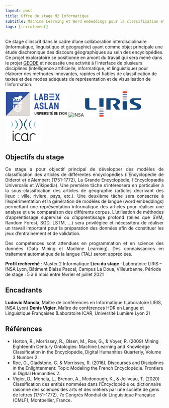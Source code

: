 ```yaml
---
layout: post
title: Offre de stage M2 Informatique
subtitle: Machine Learning et Word embeddings pour la classification et l’analyse d’articles encyclopédiques
tags: [recrutement]
---
```




Ce stage s’inscrit dans le cadre d’une collaboration interdisciplinaire (informatique, linguistique et géographie) ayant comme objet principale une étude diachronique des discours géographiques au sein des encyclopédies. Ce projet exploratoire se positionne en amont du travail qui sera mené dans le projet [GEODE](https://geode-project.github.io/) et nécessite une activité à l’interface de plusieurs disciplines (intelligence artificielle, informatique, et linguistique) pour élaborer des méthodes innovantes, rapides et fiables de classification de textes et des modes adéquats de représentation et de visualisation de l’information.


<img height="80px" src="/assets/img/logos/logo-aslan.png" alt="ASLAN" />
<img height="80px" src="/assets/img/logos/logo-insa.png" alt="INSA"/>
<img height="80px" src="/assets/img/logos/logo-liris.png" alt="LIRIS"/>
<img height="80px" src="/assets/img/logos/logo-icar.png" alt="ICAR"/>


## Objectifs du stage

<p style='text-align: justify;'>
Ce stage a pour objectif principal de développer des modèles de classification des articles de différentes encyclopédies (l’Encyclopédie de Diderot et d’Alembert (1751-1772), La Grande Encyclopédie, l’Encyclopædia Universalis et Wikipedia). Une première tâche s’intéressera en particulier à la sous-classification des articles de géographie (articles décrivant des lieux : ville, rivière, pays, etc.). Une deuxième tâche sera consacrée à l’expérimentation et la génération de modèles de langue (word embeddings) permettant une représentation informatique des articles pour réaliser une analyse et une comparaison des différents corpus. L’utilisation de méthodes d’apprentissage supervisé ou d’apprentissage profond (telles que SVM, Random Forest, SGD, LSTM, ...) sera privilégiée et nécessitera de réaliser un travail important pour la préparation des données afin de constituer les jeux d’entrainement et de validation.
</p>

<p style='text-align: justify;'>
Des compétences sont attendues en programmation et en science des données (Data Mining et Machine Learning). Des connaissances en traitement automatique de la langue (TAL) seront appréciées.
</p>

**Profil recherché** : Master 2 Informatique
**Lieu du stage** : Laboratoire LIRIS – INSA Lyon, Bâtiment Blaise Pascal, Campus La Doua, Villeurbanne. Période de stage : 5 à 6 mois entre février et juillet 2021



## Encadrants

**Ludovic Moncla**, Maître de conférences en Informatique (Laboratoire LIRIS, INSA Lyon)
**Denis Vigier​**, Maître de conférences HDR en Langue et Linguistique Françaises (Laboratoire ICAR, Université Lumière Lyon 2)



## Références

* Horton, R., Morrissey, R., Olsen, M., Roe, G., & Voyer, R. (2009) Mining Eighteenth Century Ontologies: Machine Learning and Knowledge Classification in the Encyclopédie, Digital Humanities Quarterly, Volume 3 Number 2.
* Roe, G., Gladstone, C. & Morrissey, R. (2016), Discourses and Disciplines in the Enlightenment: Topic Modeling the French Encyclopédie. Frontiers in Digital Humanities 2.
* Vigier, D., Moncla, L., Brenon, A., Mcdonough, K., & Joliveau, T. (2020) Classification des entités nommées dans l’Encyclopédie ou dictionnaire raisonné des sciences des arts et des métiers par une société de gens de lettres (1751-1772). 7e Congrès Mondial de Linguistique Française (CMLF), Montpellier, France.